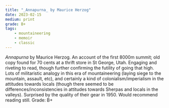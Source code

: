 ```yaml
---
title: "_Annapurna_ by Maurice Herzog"
date: 2023-02-15
medium: print
grade: B+
tags:
    - mountaineering
    - memoir
    - classic
---
```


_Annapurna_ by Maurice Herzog. An account of the first 8000m summit; old copy found for 70 cents at a thrift store in St George, Utah. Engaging and riveting to read, though further confirming the futility of going that high. Lots of militaristic analogy in this era of mountaineering (laying siege to the mountain, assault, etc), and certainly a kind of colonialism/imperialism in the attitudes towards locals (though there seemed to be differences/inconsistencies in attitudes towards Sherpas and locals in the valleys). Surprised by the quality of their gear in 1950. Would recommend reading still. Grade: B+
